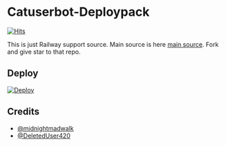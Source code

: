 # Catuserbot-Deploypack
[![Hits](https://hits.seeyoufarm.com/api/count/incr/badge.svg?url=https%3A%2F%2Fgithub.com%2FMr-confused%2Fnekopack&count_bg=%2379C83D&title_bg=%23555555&icon=&icon_color=%23E7E7E7&title=hits&edge_flat=false)](https://hits.seeyoufarm.com)

This is just Railway support source. 
Main source is here [main source](https://github.com/sandy1709/catuserbot). Fork and give star to that repo.

## Deploy
[![Deploy](https://www.herokucdn.com/deploy/button.svg)](https://heroku.com/deploy)


## Credits
   - [@midnightmadwalk](https://t.me/midnightmadwalk)
   - [@DeletedUser420](https://t.me/DeletedUser420)
